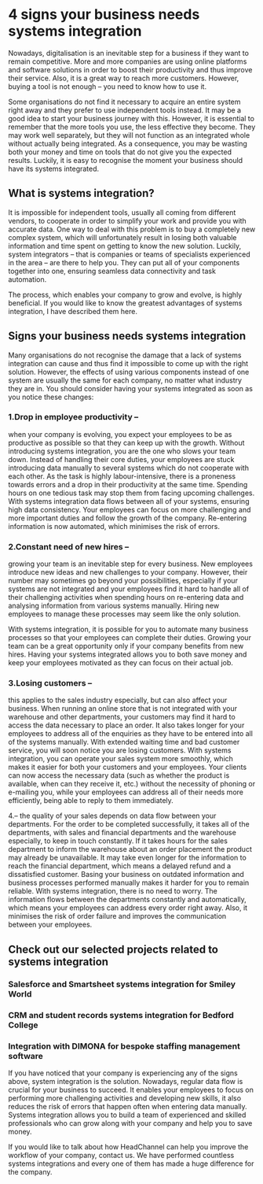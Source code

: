 
# 4 signs your business needs systems integration
Nowadays, digitalisation is an inevitable step for a business if they want to remain competitive. More and more companies are using online platforms and software solutions in order to boost their productivity and thus improve their service. Also, it is a great way to reach more customers. However, buying a tool is not enough – you need to know how to use it.

Some organisations do not find it necessary to acquire an entire system right away and they prefer to use independent tools instead. It may be a good idea to start your business journey with this. However, it is essential to remember that the more tools you use, the less effective they become. They may work well separately, but they will not function as an integrated whole without actually being integrated. As a consequence, you may be wasting both your money and time on tools that do not give you the expected results. Luckily, it is easy to recognise the moment your business should have its systems integrated.


## What is systems integration?
It is impossible for independent tools, usually all coming from different vendors, to cooperate in order to simplify your work and provide you with accurate data. One way to deal with this problem is to buy a completely new complex system, which will unfortunately result in losing both valuable information and time spent on getting to know the new solution. Luckily, system integrators – that is companies or teams of specialists experienced in the area – are there to help you. They can put all of your components together into one, ensuring seamless data connectivity and task automation.

The process, which enables your company to grow and evolve, is highly beneficial. If you would like to know the greatest advantages of systems integration, I have described them here.


## Signs your business needs systems integration
Many organisations do not recognise the damage that a lack of systems integration can cause and thus find it impossible to come up with the right solution. However, the effects of using various components instead of one system are usually the same for each company, no matter what industry they are in. You should consider having your systems integrated as soon as you notice these changes:

### 1.Drop in employee productivity – 
when your company is evolving, you expect your employees to be as productive as possible so that they can keep up with the growth. Without introducing systems integration, you are the one who slows your team down. Instead of handling their core duties, your employees are stuck introducing data manually to several systems which do not cooperate with each other. As the task is highly labour-intensive, there is a proneness towards errors and a drop in their productivity at the same time. Spending hours on one tedious task may stop them from facing upcoming challenges.
With systems integration data flows between all of your systems, ensuring high data consistency. Your employees can focus on more challenging and more important duties and follow the growth of the company. Re-entering information is now automated, which minimises the risk of errors.


### 2.Constant need of new hires – 
growing your team is an inevitable step for every business. New employees introduce new ideas and new challenges to your company. However, their number may sometimes go beyond your possibilities, especially if your systems are not integrated and your employees find it hard to handle all of their challenging activities when spending hours on re-entering data and analysing information from various systems manually. Hiring new employees to manage these processes may seem like the only solution.

With systems integration, it is possible for you to automate many business processes so that your employees can complete their duties. Growing your team can be a great opportunity only if your company benefits from new hires. Having your systems integrated allows you to both save money and keep your employees motivated as they can focus on their actual job.


### 3.Losing customers – 
this applies to the sales industry especially, but can also affect your business. When running an online store that is not integrated with your warehouse and other departments, your customers may find it hard to access the data necessary to place an order. It also takes longer for your employees to address all of the enquiries as they have to be entered into all of the systems manually. With extended waiting time and bad customer service, you will soon notice you are losing customers.
With systems integration, you can operate your sales system more smoothly, which makes it easier for both your customers and your employees. Your clients can now access the necessary data (such as whether the product is available, when can they receive it, etc.) without the necessity of phoning or e-mailing you, while your employees can address all of their needs more efficiently, being able to reply to them immediately.


4.– the quality of your sales depends on data flow between your departments. For the order to be completed successfully, it takes all of the departments, with sales and financial departments and the warehouse especially, to keep in touch constantly. If it takes hours for the sales department to inform the warehouse about an order placement the product may already be unavailable. It may take even longer for the information to reach the financial department, which means a delayed refund and a dissatisfied customer. Basing your business on outdated information and business processes performed manually makes it harder for you to remain reliable.
With systems integration, there is no need to worry. The information flows between the departments constantly and automatically, which means your employees can address every order right away. Also, it minimises the risk of order failure and improves the communication between your employees.


## Check out our selected projects related to systems integration
### Salesforce and Smartsheet systems integration for Smiley World
### CRM and student records systems integration for Bedford College
### Integration with DIMONA for bespoke staffing management software
If you have noticed that your company is experiencing any of the signs above, system integration is the solution. Nowadays, regular data flow is crucial for your business to succeed. It enables your employees to focus on performing more challenging activities and developing new skills, it also reduces the risk of errors that happen often when entering data manually. Systems integration allows you to build a team of experienced and skilled professionals who can grow along with your company and help you to save money.

If you would like to talk about how HeadChannel can help you improve the workflow of your company, contact us. We have performed countless systems integrations and every one of them has made a huge difference for the company.
